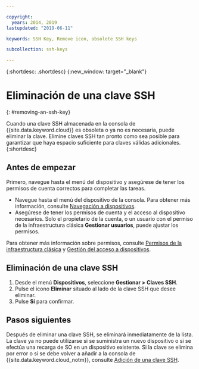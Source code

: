```yaml
---

copyright:
  years: 2014, 2019
lastupdated: "2019-06-11"

keywords: SSH Key, Remove icon, obsolete SSH keys

subcollection: ssh-keys

---
```


{:shortdesc: .shortdesc}
{:new_window: target="_blank"}

# Eliminación de una clave SSH
{: #removing-an-ssh-key}

Cuando una clave SSH almacenada en la consola de {{site.data.keyword.cloud}} es obsoleta o ya no es necesaria, puede eliminar la clave. Elimine claves SSH tan pronto como sea posible para garantizar que haya espacio suficiente para claves válidas adicionales.
{:shortdesc}

## Antes de empezar
Primero, navegue hasta el menú del dispositivo y asegúrese de tener los permisos de cuenta correctos para completar las tareas.

* Navegue hasta el menú del dispositivo de la consola. Para obtener más información, consulte [Navegación a dispositivos](/docs/infrastructure/ssh-keys?topic=virtual-servers-navigating-devices).
* Asegúrese de tener los permisos de cuenta y el acceso al dispositivo necesarios. Solo el propietario de la cuenta, o un usuario con el permiso de la infraestructura clásica **Gestionar usuarios**, puede ajustar los permisos.

Para obtener más información sobre permisos, consulte [Permisos de la infraestructura clásica](/docs/iam?topic=iam-infrapermission#infrapermission) y [Gestión del acceso a dispositivos](/docs/vsi?topic=virtual-servers-managing-device-access).

## Eliminación de una clave SSH

1. Desde el menú **Dispositivos**, seleccione **Gestionar > Claves SSH**.
2. Pulse el icono **Eliminar** situado al lado de la clave SSH que desee eliminar.
3. Pulse **Sí** para confirmar. 

## Pasos siguientes

Después de eliminar una clave SSH, se eliminará inmediatamente de la lista. La clave ya no puede utilizarse si se suministra un nuevo dispositivo o si se efectúa una recarga de SO en un dispositivo existente. Si la clave se elimina por error o si se debe volver a añadir a la consola de {{site.data.keyword.cloud_notm}}, consulte [Adición de una clave SSH](/docs/infrastructure/ssh-keys?topic=ssh-keys-adding-an-ssh-key#adding-an-ssh-key).
